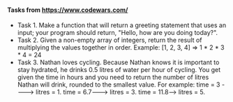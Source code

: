 #### Tasks from https://www.codewars.com/
- Task 1. Make a function that will return a greeting statement that uses an input; your program should return, "Hello, <name> how are you doing today?".
- Task 2. Given a non-empty array of integers, return the result of multiplying the values together in order. Example: 
[1, 2, 3, 4] => 1 * 2 * 3 * 4 = 24
- Task 3. Nathan loves cycling.
Because Nathan knows it is important to stay hydrated, he drinks 0.5 litres of water per hour of cycling.
You get given the time in hours and you need to return the number of litres Nathan will drink, rounded to the smallest value.
For example:
time = 3 ----> litres = 1.
time = 6.7---> litres = 3.
time = 11.8--> litres = 5.